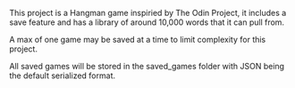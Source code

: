 This project is a Hangman game inspiried by The Odin Project, it includes a save feature and has a library of around 10,000 words that it can pull from. 

A max of one game may be saved at a time to limit complexity for this project.

All saved games will be stored in the saved_games folder with JSON being the default serialized format.
